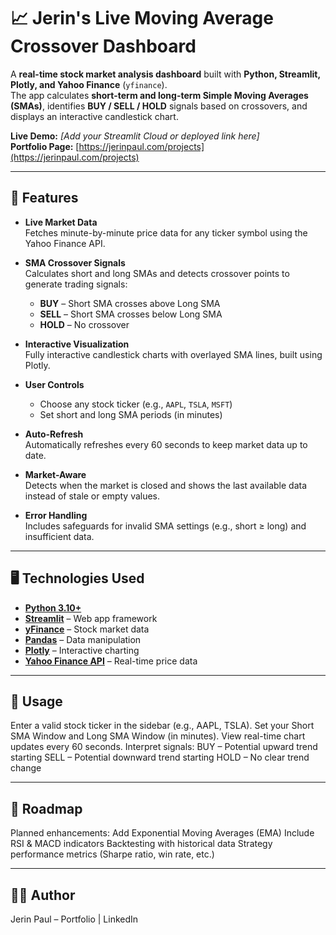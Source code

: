 # 📈 Jerin's Live Moving Average Crossover Dashboard

A **real-time stock market analysis dashboard** built with **Python, Streamlit, Plotly, and Yahoo Finance** (`yfinance`).  
The app calculates **short-term and long-term Simple Moving Averages (SMAs)**, identifies **BUY / SELL / HOLD** signals based on crossovers, and displays an interactive candlestick chart.  

**Live Demo:** _[Add your Streamlit Cloud or deployed link here]_  
**Portfolio Page:** [https://jerinpaul.com/projects](https://jerinpaul.com/projects)

---

## 🚀 Features

- **Live Market Data**  
  Fetches minute-by-minute price data for any ticker symbol using the Yahoo Finance API.  

- **SMA Crossover Signals**  
  Calculates short and long SMAs and detects crossover points to generate trading signals:
  - **BUY** – Short SMA crosses above Long SMA  
  - **SELL** – Short SMA crosses below Long SMA  
  - **HOLD** – No crossover

- **Interactive Visualization**  
  Fully interactive candlestick charts with overlayed SMA lines, built using Plotly.  

- **User Controls**  
  - Choose any stock ticker (e.g., `AAPL`, `TSLA`, `MSFT`)  
  - Set short and long SMA periods (in minutes)  

- **Auto-Refresh**  
  Automatically refreshes every 60 seconds to keep market data up to date.  

- **Market-Aware**  
  Detects when the market is closed and shows the last available data instead of stale or empty values.  

- **Error Handling**  
  Includes safeguards for invalid SMA settings (e.g., short ≥ long) and insufficient data.

---

## 🖥️ Technologies Used

- **[Python 3.10+](https://www.python.org/)**
- **[Streamlit](https://streamlit.io/)** – Web app framework
- **[yFinance](https://pypi.org/project/yfinance/)** – Stock market data
- **[Pandas](https://pandas.pydata.org/)** – Data manipulation
- **[Plotly](https://plotly.com/python/)** – Interactive charting
- **[Yahoo Finance API](https://finance.yahoo.com/)** – Real-time price data

---


## 📄 Usage
Enter a valid stock ticker in the sidebar (e.g., AAPL, TSLA).
Set your Short SMA Window and Long SMA Window (in minutes).
View real-time chart updates every 60 seconds.
Interpret signals:
BUY – Potential upward trend starting
SELL – Potential downward trend starting
HOLD – No clear trend change

---


## 📌 Roadmap
Planned enhancements:
Add Exponential Moving Averages (EMA)
Include RSI & MACD indicators
Backtesting with historical data
Strategy performance metrics (Sharpe ratio, win rate, etc.)

---


## 👨‍💻 Author
Jerin Paul – Portfolio | LinkedIn
